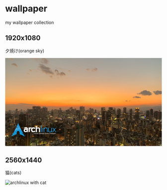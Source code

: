# wallpaper
my wallpaper collection

## 1920x1080

夕焼け(orange sky)

![archlinux with orangesky](1920x1080/archlinux_with_orangesky_1920x1080.jpg)

## 2560x1440

猫(cats)

![archlinux with cat](2560x1440/archlinux_with_cats_2560x1440.png)

